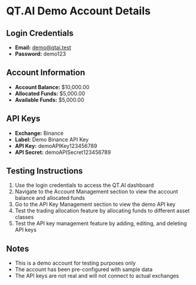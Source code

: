 # QT.AI Demo Account Details

## Login Credentials
- **Email:** demo@qtai.test
- **Password:** demo123

## Account Information
- **Account Balance:** $10,000.00
- **Allocated Funds:** $5,000.00
- **Available Funds:** $5,000.00

## API Keys
- **Exchange:** Binance
- **Label:** Demo Binance API Key
- **API Key:** demoAPIKey123456789
- **API Secret:** demoAPISecret123456789

## Testing Instructions
1. Use the login credentials to access the QT.AI dashboard
2. Navigate to the Account Management section to view the account balance and allocated funds
3. Go to the API Key Management section to view the demo API key
4. Test the trading allocation feature by allocating funds to different asset classes
5. Test the API key management feature by adding, editing, and deleting API keys

## Notes
- This is a demo account for testing purposes only
- The account has been pre-configured with sample data
- The API keys are not real and will not connect to actual exchanges
